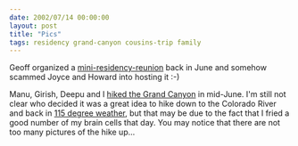 ```yaml
---
date: 2002/07/14 00:00:00
layout: post
title: "Pics"
tags: residency grand-canyon cousins-trip family
---
```


Geoff organized a [mini-residency-reunion](http://kurup.org/photo/album?album_id=5320) back in June and somehow scammed Joyce and Howard into hosting it :-)

Manu, Girish, Deepu and I [hiked the Grand Canyon](http://kurup.org/photo/album?album_id=5317) in mid-June. I'm still not clear who decided it was a great idea to hike down to the Colorado River and back in [115 degree weather](http://kurup.org/photo/photo?photo_id=3307), but that may be due to the fact that I fried a good number of my brain cells that day. You may notice that there are not too many pictures of the hike up...
